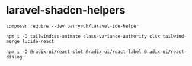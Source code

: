# laravel-shadcn-helpers

```
composer require --dev barryvdh/laravel-ide-helper
```

```
npm i -D tailwindcss-animate class-variance-authority clsx tailwind-merge lucide-react
```

```
npm i -D @radix-ui/react-slot @radix-ui/react-label @radix-ui/react-dialog
```
